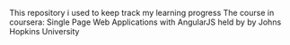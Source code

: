 This repository i used to keep track my learning progress
The course in coursera: Single Page Web Applications with AngularJS held by by Johns Hopkins University


